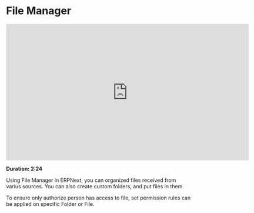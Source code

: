 # File Manager

<iframe width="660" height="371" src="https://www.youtube.com/embed/4-osLW3E_Rk" frameborder="0" allowfullscreen></iframe>

**Duration: 2:24**

Using File Manager in ERPNext, you can organized files received from varius sources. You can also create custom folders, and put files in them.

To ensure only authorize person has access to file, set permission rules can be applied on specific Folder or File.